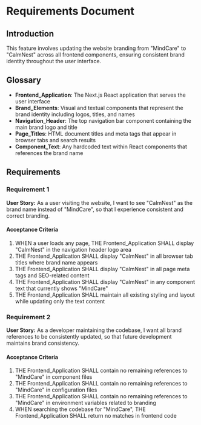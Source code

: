 # Requirements Document

## Introduction

This feature involves updating the website branding from "MindCare" to "CalmNest" across all frontend components, ensuring consistent brand identity throughout the user interface.

## Glossary

- **Frontend_Application**: The Next.js React application that serves the user interface
- **Brand_Elements**: Visual and textual components that represent the brand identity including logos, titles, and names
- **Navigation_Header**: The top navigation bar component containing the main brand logo and title
- **Page_Titles**: HTML document titles and meta tags that appear in browser tabs and search results
- **Component_Text**: Any hardcoded text within React components that references the brand name

## Requirements

### Requirement 1

**User Story:** As a user visiting the website, I want to see "CalmNest" as the brand name instead of "MindCare", so that I experience consistent and correct branding.

#### Acceptance Criteria

1. WHEN a user loads any page, THE Frontend_Application SHALL display "CalmNest" in the navigation header logo area
2. THE Frontend_Application SHALL display "CalmNest" in all browser tab titles where brand name appears
3. THE Frontend_Application SHALL display "CalmNest" in all page meta tags and SEO-related content
4. THE Frontend_Application SHALL display "CalmNest" in any component text that currently shows "MindCare"
5. THE Frontend_Application SHALL maintain all existing styling and layout while updating only the text content

### Requirement 2

**User Story:** As a developer maintaining the codebase, I want all brand references to be consistently updated, so that future development maintains brand consistency.

#### Acceptance Criteria

1. THE Frontend_Application SHALL contain no remaining references to "MindCare" in component files
2. THE Frontend_Application SHALL contain no remaining references to "MindCare" in configuration files
3. THE Frontend_Application SHALL contain no remaining references to "MindCare" in environment variables related to branding
4. WHEN searching the codebase for "MindCare", THE Frontend_Application SHALL return no matches in frontend code